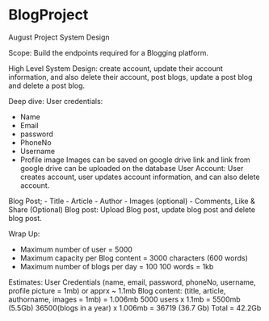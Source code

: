 # BlogProject
August Project System Design

Scope: 
Build the endpoints required for a Blogging platform.


High Level System Design:
create account, update their account information, and also delete their account,
post blogs, update a post blog and delete a post blog. 

Deep dive:
User credentials: 
- Name
- Email
- password
- PhoneNo
- Username
- Profile image
Images can be saved on google drive link and link from google drive can be uploaded on the database
User Account: User creates account, user updates account information, and can also delete account.

Blog Post;
	- Title
	- Article
	- Author
	- Images (optional)
	- Comments, Like & Share (Optional)
Blog post: Upload Blog post, update blog post and delete blog post.

Wrap Up: 
- Maximum number of user = 5000
- Maximum capacity per Blog content = 3000 characters (600 words)
- Maximum number of blogs per day = 100
  100 words = 1kb

Estimates:
User Credentials (name, email, password, phoneNo, username, profile picture = 1mb) or apprx ~ 1.1mb
Blog content: (title, article, authorname, images = 1mb) = 1.006mb
5000 users x 1.1mb = 5500mb (5.5Gb)
36500(blogs in a year) x 1.006mb = 36719 (36.7 Gb)
Total = 42.2Gb
